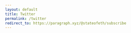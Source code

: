 ```yaml
---
layout: default
title: Twitter
permalink: /twitter
redirect_to: https://paragraph.xyz/@stateofeth/subscribe
---
```


